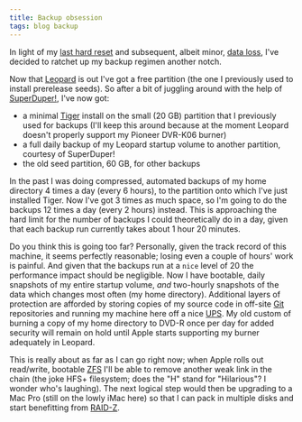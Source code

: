 ```yaml
---
title: Backup obsession
tags: blog backup
---
```


In light of my [last hard reset](http://wincent.dev/a/about/wincent/weblog/archives/2007/11/involuntary_reb_17.php) and subsequent, albeit minor, [data loss](http://wincent.dev/a/about/wincent/weblog/archives/2007/11/a_world_without.php), I've decided to ratchet up my backup regimen another notch.

Now that [Leopard](http://wincent.dev/wiki/Leopard) is out I've got a free partition (the one I previously used to install prerelease seeds). So after a bit of juggling around with the help of [SuperDuper!](http://wincent.dev/wiki/SuperDuper!), I've now got:

-   a minimal [Tiger](http://wincent.dev/wiki/Tiger) install on the small (20 GB) partition that I previously used for backups (I'll keep this around because at the moment Leopard doesn't properly support my Pioneer DVR-K06 burner)
-   a full daily backup of my Leopard startup volume to another partition, courtesy of SuperDuper!
-   the old seed partition, 60 GB, for other backups

In the past I was doing compressed, automated backups of my home directory 4 times a day (every 6 hours), to the partition onto which I've just installed Tiger. Now I've got 3 times as much space, so I'm going to do the backups 12 times a day (every 2 hours) instead. This is approaching the hard limit for the number of backups I could theoretically do in a day, given that each backup run currently takes about 1 hour 20 minutes.

Do you think this is going too far? Personally, given the track record of this machine, it seems perfectly reasonable; losing even a couple of hours' work is painful. And given that the backups run at a `nice` level of 20 the performance impact should be negligible. Now I have bootable, daily snapshots of my entire startup volume, _and_ two-hourly snapshots of the data which changes most often (my home directory). Additional layers of protection are afforded by storing copies of my source code in off-site [Git](http://wincent.dev/wiki/Git) repositories and running my machine here off a nice [UPS](http://wincent.dev/wiki/UPS). My old custom of burning a copy of my home directory to DVD-R once per day for added security will remain on hold until Apple starts supporting my burner adequately in Leopard.

This is really about as far as I can go right now; when Apple rolls out read/write, bootable [ZFS](http://wincent.dev/wiki/ZFS) I'll be able to remove another weak link in the chain (the joke HFS+ filesystem; does the "H" stand for "Hilarious"? I wonder who's laughing). The next logical step would then be upgrading to a Mac Pro (still on the lowly iMac here) so that I can pack in multiple disks and start benefitting from [RAID-Z](http://wincent.dev/wiki/RAID-Z).
